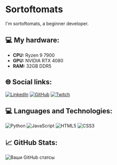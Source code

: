 # Sortoftomats

I'm sortoftomats, a beginner developer.

## 💻 My hardware:
- **CPU:** Ryzen 9 7900
- **GPU:** NVIDIA RTX 4080
- **RAM:** 32GB DDR5

## 🌐 Social links:
[![LinkedIn](https://img.shields.io/badge/LinkedIn-0077B5?style=for-the-badge&logo=linkedin&logoColor=white)](https://linkedin.com/in/sortoftomats)
[![GitHub](https://img.shields.io/badge/GitHub-181717?style=for-the-badge&logo=github&logoColor=white)](https://github.com/sorttomato)
[![Twitch](https://img.shields.io/badge/Twitch-Follow-9146FF?style=for-the-badge&logo=twitch&logoColor=white)](https://twitch.tv/sortoftomats)

## 💻 Languages and Technologies:
![Python](https://img.shields.io/badge/Python-3776AB?style=for-the-badge&logo=python&logoColor=white)
![JavaScript](https://img.shields.io/badge/JavaScript-F7DF1E?style=for-the-badge&logo=javascript&logoColor=black)
![HTML5](https://img.shields.io/badge/HTML5-E34F26?style=for-the-badge&logo=html5&logoColor=white)
![CSS3](https://img.shields.io/badge/CSS3-1572B6?style=for-the-badge&logo=css3&logoColor=white)

## 📈 GitHub Stats:
![Ваши GitHub статсы](https://github-readme-stats.vercel.app/api?username=sorttomato&show_icons=true&theme=radical)
